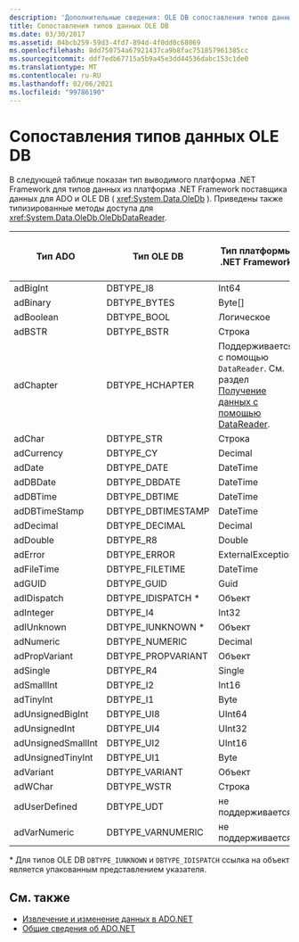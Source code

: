 ```yaml
---
description: 'Дополнительные сведения: OLE DB сопоставления типов данных'
title: Сопоставления типов данных OLE DB
ms.date: 03/30/2017
ms.assetid: 04bcb259-59d3-4fd7-894d-4f0dd0c68069
ms.openlocfilehash: 8dd750754a67921437ca9b8fac751857961385cc
ms.sourcegitcommit: ddf7edb67715a5b9a45e3dd44536dabc153c1de0
ms.translationtype: MT
ms.contentlocale: ru-RU
ms.lasthandoff: 02/06/2021
ms.locfileid: "99786190"
---
```

# <a name="ole-db-data-type-mappings"></a>Сопоставления типов данных OLE DB

В следующей таблице показан тип выводимого платформа .NET Framework для типов данных из платформа .NET Framework поставщика данных для ADO и OLE DB ( <xref:System.Data.OleDb> ). Приведены также типизированные методы доступа для <xref:System.Data.OleDb.OleDbDataReader>.  
  
|Тип ADO|Тип OLE DB|Тип платформы .NET Framework|Платформа .NET Framework типизированный метод доступа|  
|--------------|-----------------|----------------------------------------------------------------------|--------------------------------------------------------------------------------|  
|adBigInt|DBTYPE_I8|Int64|GetInt64()|  
|adBinary|DBTYPE_BYTES|Byte[]|GetBytes()|  
|adBoolean|DBTYPE_BOOL|Логическое|GetBoolean()|  
|adBSTR|DBTYPE_BSTR|Строка|GetString()|  
|adChapter|DBTYPE_HCHAPTER|Поддерживается с помощью `DataReader`. См. раздел [Получение данных с помощью DataReader](retrieving-data-using-a-datareader.md).|GetValue()|  
|adChar|DBTYPE_STR|Строка|GetString()|  
|adCurrency|DBTYPE_CY|Decimal|GetDecimal()|  
|adDate|DBTYPE_DATE|DateTime|GetDateTime()|  
|adDBDate|DBTYPE_DBDATE|DateTime|GetDateTime()|  
|adDBTime|DBTYPE_DBTIME|DateTime|GetDateTime()|  
|adDBTimeStamp|DBTYPE_DBTIMESTAMP|DateTime|GetDateTime()|  
|adDecimal|DBTYPE_DECIMAL|Decimal|GetDecimal()|  
|adDouble|DBTYPE_R8|Double|GetDouble()|  
|adError|DBTYPE_ERROR|ExternalException|GetValue()|  
|adFileTime|DBTYPE_FILETIME|DateTime|GetDateTime()|  
|adGUID|DBTYPE_GUID|Guid|GetGuid()|  
|adIDispatch|DBTYPE_IDISPATCH *|Объект|GetValue()|  
|adInteger|DBTYPE_I4|Int32|GetInt32()|  
|adIUnknown|DBTYPE_IUNKNOWN *|Объект|GetValue()|  
|adNumeric|DBTYPE_NUMERIC|Decimal|GetDecimal()|  
|adPropVariant|DBTYPE_PROPVARIANT|Объект|GetValue()|  
|adSingle|DBTYPE_R4|Single|GetFloat()|  
|adSmallInt|DBTYPE_I2|Int16|GetInt16()|  
|adTinyInt|DBTYPE_I1|Byte|GetByte()|  
|adUnsignedBigInt|DBTYPE_UI8|UInt64|GetValue()|  
|adUnsignedInt|DBTYPE_UI4|UInt32|GetValue()|  
|adUnsignedSmallInt|DBTYPE_UI2|UInt16|GetValue()|  
|adUnsignedTinyInt|DBTYPE_UI1|Byte|GetByte()|  
|adVariant|DBTYPE_VARIANT|Объект|GetValue()|  
|adWChar|DBTYPE_WSTR|Строка|GetString()|  
|adUserDefined|DBTYPE_UDT|не поддерживается||  
|adVarNumeric|DBTYPE_VARNUMERIC|не поддерживается||  
  
 \* Для типов OLE DB `DBTYPE_IUNKNOWN` и `DBTYPE_IDISPATCH` ссылка на объект является упакованным представлением указателя.  
  
## <a name="see-also"></a>См. также

- [Извлечение и изменение данных в ADO.NET](retrieving-and-modifying-data.md)
- [Общие сведения об ADO.NET](ado-net-overview.md)
